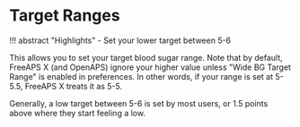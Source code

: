# Target Ranges
!!! abstract "Highlights"
    - Set your lower target between 5-6

This allows you to set your target blood sugar range. Note that by default, FreeAPS X (and OpenAPS) ignore your higher value unless "Wide BG Target Range" is enabled in preferences. In other words, if your range is set at 5-5.5, FreeAPS X treats it as 5-5.

Generally, a low target between 5-6 is set by most users, or 1.5 points above where they start feeling a low.